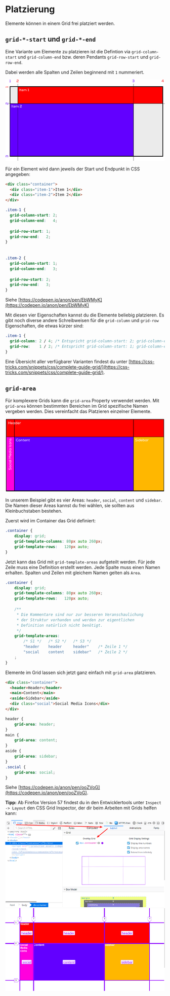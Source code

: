 # Platzierung

Elemente können in einem Grid frei platziert werden. 

## `grid-*-start` und `grid-*-end`

Eine Variante um Elemente zu platzieren ist die Defintion via `grid-column-start` und `grid-column-end` bzw. deren Pendants `grid-row-start` und `grid-row-end`.

Dabei werden alle Spalten und Zeilen beginnend mit `1` nummeriert.

![Container](./src/code-example-2.png)

Für ein Element wird dann jeweils der Start und Endpunkt in CSS angegeben:

```html
<div class="container">
  <div class="item-1">Item 1</div>
  <div class="item-2">Item 2</div>
</div>
```

```css
.item-1 {
  grid-column-start: 2;
  grid-column-end:   4;
  
  grid-row-start: 1;
  grid-row-end:   2;
}


.item-2 {
  grid-column-start: 1;
  grid-column-end:   3;
  
  grid-row-start: 2;
  grid-row-end:   3;
}
```

Siehe [https://codepen.io/anon/pen/EbWMyK](https://codepen.io/anon/pen/EbWMyK)

Mit diesen vier Eigenschaften kannst du die Elemente beliebig platzieren. Es gibt noch diverse andere Schreibweisen für die `grid-column` und `grid-row` Eigenschaften, die etwas kürzer sind: 

```css
.item-1 {
  grid-column: 2 / 4; /* Entspricht grid-column-start: 2; grid-column-end: 4; */
  grid-row:    1 / 2; /* Entspricht grid-column-start: 1; grid-column-end: 2; */
}
```

Eine Übersicht aller verfügbarer Varianten findest du unter [https://css-tricks.com/snippets/css/complete-guide-grid/](https://css-tricks.com/snippets/css/complete-guide-grid/).


## `grid-area`

Für komplexere Grids kann die `grid-area` Property verwendet werden. Mit `grid-area` können bestimmten Bereichen im Grid spezifische Namen vergeben werden. Dies vereinfacht das Platzieren einzelner Elemente.

![Container](./src/code-example-3.png)

In unserem Beispiel gibt es vier Areas: `header`, `social`, `content` und `sidebar`. Die Namen dieser Areas kannst du frei wählen, sie sollten aus Kleinbuchstaben bestehen.


Zuerst wird im Container das Grid definiert:

```css
.container {
    display: grid;
    grid-template-columns: 80px auto 260px;
    grid-template-rows:   120px auto;
}
```

Jetzt kann das Grid mit `grid-template-areas` aufgeteilt werden. Für jede Zeile muss eine Definition erstellt werden.
Jede Spalte muss einen Namen erhalten. Spalten und Zeilen mit gleichem Namen gelten als `Area`. 


```css
.container {
    display: grid;
    grid-template-columns: 80px auto 260px;
    grid-template-rows:   120px auto;

    /** 
     * Die Kommentare sind nur zur besseren Veranschaulichung
     * der Struktur vorhanden und werden zur eigentlichen
     * Definition natürlich nicht benötigt.
     */
    grid-template-areas: 
        /* S1 */   /* S2 */   /* S3 */
        "header    header     header"    /* Zeile 1 */
        "social    content    sidebar"   /* Zeile 2 */ 
    ;
}
```

Elemente im Grid lassen sich jetzt ganz einfach mit `grid-area` platzieren.

```html
<div class="container">
  <header>Header</header>
  <main>Content</main>
  <aside>Sidebar</aside>
  <div class="social">Social Media Icons</div>
</div>
```

```css
header {
    grid-area: header;
}
main {
    grid-area: content;
}
aside {
    grid-area: sidebar;
}
.social {
    grid-area: social;
}
```

Siehe [https://codepen.io/anon/pen/ooZVoG](https://codepen.io/anon/pen/ooZVoG).

**Tipp:** Ab Firefox Version 57 findest du in den Entwicklertools unter `Inspect -> Layout` den CSS Grid Inspector, der dir beim Arbeiten mit Grids helfen kann:

![Container](./src/dev-tools-setting.png)
![Container](./src/dev-tools.png)

